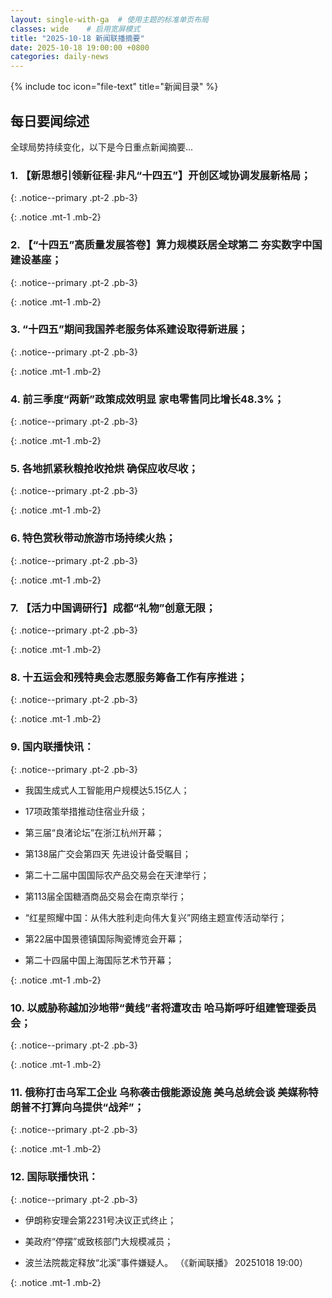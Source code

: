 ```yaml
---
layout: single-with-ga  # 使用主题的标准单页布局
classes: wide    # 启用宽屏模式
title: "2025-10-18 新闻联播摘要"
date: 2025-10-18 19:00:00 +0800
categories: daily-news
---
```


{% include toc icon="file-text" title="新闻目录" %}
   
## 每日要闻综述

全球局势持续变化，以下是今日重点新闻摘要...

### 1. 【新思想引领新征程·非凡“十四五”】开创区域协调发展新格局； 

{: .notice--primary .pt-2 .pb-3}

{: .notice .mt-1 .mb-2}

### 2. 【“十四五”高质量发展答卷】算力规模跃居全球第二 夯实数字中国建设基座； 

{: .notice--primary .pt-2 .pb-3}

{: .notice .mt-1 .mb-2}

### 3. “十四五”期间我国养老服务体系建设取得新进展； 

{: .notice--primary .pt-2 .pb-3}

{: .notice .mt-1 .mb-2}

### 4. 前三季度“两新”政策成效明显 家电零售同比增长48.3%； 

{: .notice--primary .pt-2 .pb-3}

{: .notice .mt-1 .mb-2}

### 5. 各地抓紧秋粮抢收抢烘 确保应收尽收； 

{: .notice--primary .pt-2 .pb-3}

{: .notice .mt-1 .mb-2}

### 6. 特色赏秋带动旅游市场持续火热； 

{: .notice--primary .pt-2 .pb-3}

{: .notice .mt-1 .mb-2}

### 7. 【活力中国调研行】成都“礼物”创意无限； 

{: .notice--primary .pt-2 .pb-3}

{: .notice .mt-1 .mb-2}

### 8. 十五运会和残特奥会志愿服务筹备工作有序推进； 

{: .notice--primary .pt-2 .pb-3}

{: .notice .mt-1 .mb-2}

### 9. 国内联播快讯： 

{: .notice--primary .pt-2 .pb-3}

- 我国生成式人工智能用户规模达5.15亿人；

- 17项政策举措推动住宿业升级；

- 第三届“良渚论坛”在浙江杭州开幕；

- 第138届广交会第四天 先进设计备受瞩目；

- 第二十二届中国国际农产品交易会在天津举行；

- 第113届全国糖酒商品交易会在南京举行；

- “红星照耀中国：从伟大胜利走向伟大复兴”网络主题宣传活动举行；

- 第22届中国景德镇国际陶瓷博览会开幕；

- 第二十四届中国上海国际艺术节开幕；

{: .notice .mt-1 .mb-2}

### 10. 以威胁称越加沙地带“黄线”者将遭攻击 哈马斯呼吁组建管理委员会； 

{: .notice--primary .pt-2 .pb-3}

{: .notice .mt-1 .mb-2}

### 11. 俄称打击乌军工企业 乌称袭击俄能源设施 美乌总统会谈 美媒称特朗普不打算向乌提供“战斧”； 

{: .notice--primary .pt-2 .pb-3}

{: .notice .mt-1 .mb-2}

### 12. 国际联播快讯： 

{: .notice--primary .pt-2 .pb-3}

- 伊朗称安理会第2231号决议正式终止；

- 美政府“停摆”或致核部门大规模减员；

- 波兰法院裁定释放“北溪”事件嫌疑人。 （《新闻联播》 20251018 19:00）

{: .notice .mt-1 .mb-2}